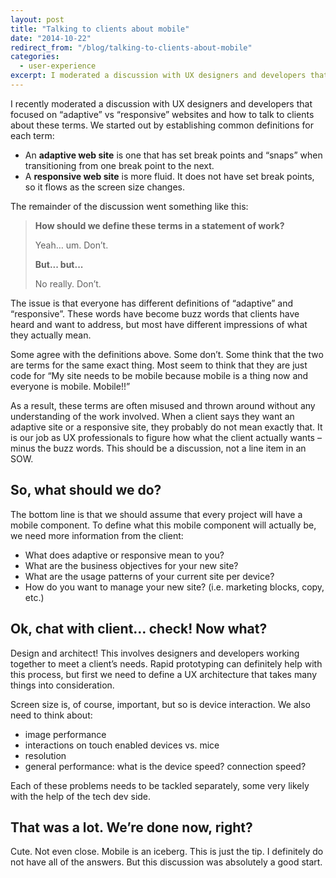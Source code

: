 ```yaml
---
layout: post
title: "Talking to clients about mobile"
date: "2014-10-22"
redirect_from: "/blog/talking-to-clients-about-mobile"
categories:
  - user-experience
excerpt: I moderated a discussion with UX designers and developers that focused on “adaptive” vs “responsive” websites.
---
```


I recently moderated a discussion with UX designers and developers that focused on “adaptive” vs “responsive” websites and how to talk to clients about these terms.  We started out by establishing common definitions for each term:

* An __adaptive web site__ is one that has set break points and “snaps” when transitioning from one break point to the next.
* A __responsive web site__ is more fluid. It does not have set break points, so it flows as the screen size changes.

The remainder of the discussion went something like this:

<blockquote>
  <p><b>How should we define these terms in a statement of work?</b></p>
  <p>Yeah… um.  Don’t.</p>
  <p><b>But... but...</b></p>
  <p>No really.  Don’t.</p>
</blockquote>

The issue is that everyone has different definitions of “adaptive” and “responsive”. These words have become buzz words that clients have heard and want to address, but most have different impressions of what they actually mean.

Some agree with the definitions above. Some don’t. Some think that the two are terms for the same exact thing. Most seem to think that they are just code for “My site needs to be mobile because mobile is a thing now and everyone is mobile. Mobile!!”

As a result, these terms are often misused and thrown around without any understanding of the work involved. When a client says they want an adaptive site or a responsive site, they probably do not mean exactly that. It is our job as UX professionals to figure how what the client actually wants – minus the buzz words. This should be a discussion, not a line item in an SOW.

## So, what should we do?

The bottom line is that we should assume that every project will have a mobile component.  To define what this mobile component will actually be, we need more information from the client:

* What does adaptive or responsive mean to you?
* What are the business objectives for your new site?
* What are the usage patterns of your current site per device?
* How do you want to manage your new site? (i.e. marketing blocks, copy, etc.)

## Ok, chat with client… check! Now what?

Design and architect!  This involves designers and developers working together to meet a client’s needs.  Rapid prototyping can definitely help with this process, but first we need to define a UX architecture that takes many things into consideration.

Screen size is, of course, important, but so is device interaction. We also need to think about:

* image performance
* interactions on touch enabled devices vs. mice
* resolution
* general performance: what is the device speed? connection speed?

Each of these problems needs to be tackled separately, some very likely with the help of the tech dev side.

## That was a lot. We’re done now, right?

Cute. Not even close.  Mobile is an iceberg.  This is just the tip.  I definitely do not have all of the answers.  But this discussion was absolutely a good start.
